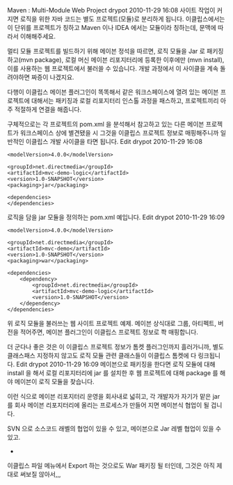 Maven : Multi-Module Web Project
drypot 2010-11-29 16:08
사이트 작업이 커지면 로직을 위한 자바 코드는 별도 프로젝트(모듈)로 분리하게 됩니다.
이클립스에서는 이 단위를 프로젝트가 칭하고 Maven 이나 IDEA 에서는 모듈이라 칭하는데,
문맥에 따라서 이해해주세요.

멀티 모듈 프로젝트를 빌드하기 위해 메이븐 정석을 따르면,
로직 모듈을 Jar 로 패키징하고(mvn package), 로컬 머신 메이븐 리포지터리에 등록한 이후에만 (mvn install),
이를 사용하는 웹 프로젝트에서 불러쓸 수 있습니다.
개발 과정에서 이 사이클을 계속 돌려야하면 짜증이 나겠지요.

다행이 이클립스 메이븐 플러그인이 똑똑해서
같은 워크스페이스에 열려 있는 메이븐 프로젝트에 대해서는
패키징과 로컬 리포지터리 인스톨 과정을 패스하고,
프로젝트끼리 아주 적절하게 연결을 해줍니다.

구체적으로는 각 프로젝트의 pom.xml 을 분석해서
참고하고 있는 다른 메이븐 프로젝트가 워크스페이스 상에 별견됐을 시
그것을 이클립스 프로젝트 정보로 매핑해주니까
일반적인 이클립스 개발 사이클을 타면 됩니다.
Edit
drypot 2010-11-29 16:08
<project xmlns="http://maven.apache.org/POM/4.0.0" xmlns:xsi="http://www.w3.org/2001/XMLSchema-instance" xsi:schemaLocation="http://maven.apache.org/POM/4.0.0 http://maven.apache.org/xsd/maven-4.0.0.xsd">

	<modelVersion>4.0.0</modelVersion>

	<groupId>net.directmedia</groupId>
	<artifactId>mvc-demo-logic</artifactId>
	<version>1.0-SNAPSHOT</version>
	<packaging>jar</packaging>

	<dependencies>
	</dependencies>

</project>

로직을 담을 jar 모듈을 정의하는 pom.xml 예입니다.
Edit
drypot 2010-11-29 16:09
<project xmlns="http://maven.apache.org/POM/4.0.0" xmlns:xsi="http://www.w3.org/2001/XMLSchema-instance" xsi:schemaLocation="http://maven.apache.org/POM/4.0.0 http://maven.apache.org/xsd/maven-4.0.0.xsd">

	<modelVersion>4.0.0</modelVersion>

	<groupId>net.directmedia</groupId>
	<artifactId>mvc-demo</artifactId>
	<version>1.0-SNAPSHOT</version>
	<packaging>war</packaging>

	<dependencies>
		<dependency>
			<groupId>net.directmedia</groupId>
			<artifactId>mvc-demo-logic</artifactId>
			<version>1.0-SNAPSHOT</version>
		</dependency>
	</dependencies>

</project>

위 로직 모듈을 불러쓰는 웹 사이트 프로젝트 예제.
메이븐 상식대로 그룹, 아티펙트, 버전을 적어주면,
메이븐 플러그인이 이클립스 프로젝트 정보로 쫙 매핑합니다.

더 군다나 좋은 것은 이 이클립스 프로젝트 정보가 톰켓 플러그인까지 흘러가니까,
별도 클래스패스 지정하지 않고도 로직 모듈 관련 클래스들이 이클립스 톰켓에 다 링크됩니다.
Edit
drypot 2010-11-29 16:09
메이븐으로 패키징을 한다면
로직 모듈에 대해 install 을 해서 로컬 리포지터리에 jar 를 설치한 후
웹 프로젝트에 대해 package 를 해야 메이븐이 로직 모듈을 찾습니다.

이런 식으로 메이븐 리포지터리 운영을 회사내로 넓히고,
각 개발자가 자기가 맡은 jar 를 회사 메이븐 리포지터리에 올리는 프로세스가 만들어 지면
메이븐식 협업이 될 겁니다.

SVN 으로 소스코드 래벨의 협업이 있을 수 있고,
메이븐으로 Jar 레벨 협업이 있을 수 있고.

*

이클립스 파일 메뉴에서 Export 하는 것으로도 War 패키징 될 터인데,
그것은 아직 제대로 써보질 않아서,,,